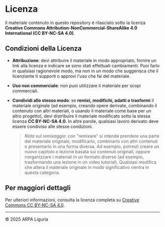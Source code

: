 # Licenza

Il materiale contenuto in questo repository è rilasciato sotto la licenza
**Creative Commons Attribution-NonCommercial-ShareAlike 4.0 International (CC BY-NC-SA 4.0)**.

## Condizioni della Licenza

- **Attribuzione**: devi attribuire il materiale in modo appropriato, fornire un link alla licenza e indicare se sono stati effettuati cambiamenti. Puoi farlo in qualsiasi ragionevole modo, ma non in un modo che suggerisca che il licenziante ti supporti o approvi l'uso che fai del materiale.
- **Uso non commerciale**: non puoi utilizzare il materiale per scopi commerciali.
- **Condividi allo stesso modo**: se **remixi, modifichi, adatti o trasformi** il materiale originale (ad esempio, creando opere derivate, combinando il contenuto con altri materiali, o usando il materiale come base per un altro progetto), devi distribuire il materiale modificato sotto la stessa licenza **CC BY-NC-SA 4.0**. In altre parole, qualsiasi lavoro derivato deve essere condiviso alle stesse condizioni.

    > *Nota sul remixaggio*: con "remixare" si intende prendere una parte del materiale originale, modificarlo, combinarlo con altri contenuti o presentarlo in una forma diversa. Ad esempio, potresti creare un nuovo capitolo o lezione basata sui contenuti originali, oppure riorganizzare i materiali in un formato diverso (ad esempio, trasformando una lezione in un video tutorial). Qualsiasi modifica che altera il materiale originale in modo significativo rientra in questa categoria.

## Per maggiori dettagli

Per ulteriori informazioni, consulta la licenza completa su [Creative Commons CC BY-NC-SA 4.0](https://creativecommons.org/licenses/by-nc-sa/4.0/).

---
© 2025 ARPA Liguria
